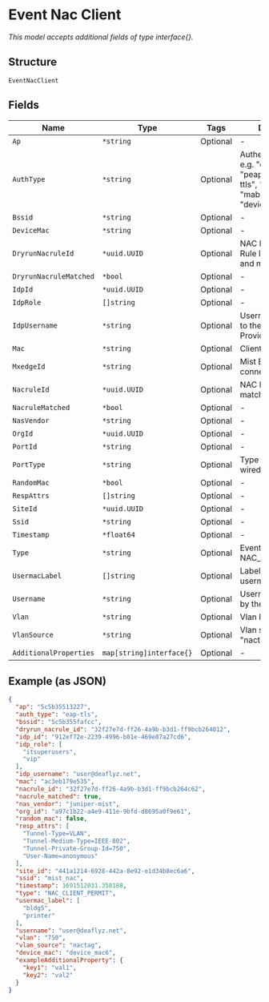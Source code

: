 
# Event Nac Client

*This model accepts additional fields of type interface{}.*

## Structure

`EventNacClient`

## Fields

| Name | Type | Tags | Description |
|  --- | --- | --- | --- |
| `Ap` | `*string` | Optional | - |
| `AuthType` | `*string` | Optional | Authentication type, e.g. "eap-tls", "peap-tls", "eap-ttls", "eap-teap", "mab", "psk", "device-auth" |
| `Bssid` | `*string` | Optional | - |
| `DeviceMac` | `*string` | Optional | - |
| `DryrunNacruleId` | `*uuid.UUID` | Optional | NAC Policy Dry Run Rule ID, if present and matched |
| `DryrunNacruleMatched` | `*bool` | Optional | - |
| `IdpId` | `*uuid.UUID` | Optional | - |
| `IdpRole` | `[]string` | Optional | - |
| `IdpUsername` | `*string` | Optional | Username presented to the Identity Provider |
| `Mac` | `*string` | Optional | Client MAC address |
| `MxedgeId` | `*string` | Optional | Mist Edge ID used to connect to cloud |
| `NacruleId` | `*uuid.UUID` | Optional | NAC Policy Rule ID, if matched |
| `NacruleMatched` | `*bool` | Optional | - |
| `NasVendor` | `*string` | Optional | - |
| `OrgId` | `*uuid.UUID` | Optional | - |
| `PortId` | `*string` | Optional | - |
| `PortType` | `*string` | Optional | Type of client i.e wired, wireless |
| `RandomMac` | `*bool` | Optional | - |
| `RespAttrs` | `[]string` | Optional | - |
| `SiteId` | `*uuid.UUID` | Optional | - |
| `Ssid` | `*string` | Optional | - |
| `Timestamp` | `*float64` | Optional | - |
| `Type` | `*string` | Optional | Event type, e.g. NAC_CLIENT_PERMIT |
| `UsermacLabel` | `[]string` | Optional | Labels derived from usermac entry |
| `Username` | `*string` | Optional | Username presented by the client |
| `Vlan` | `*string` | Optional | Vlan ID |
| `VlanSource` | `*string` | Optional | Vlan source, e.g. "nactag", "usermac" |
| `AdditionalProperties` | `map[string]interface{}` | Optional | - |

## Example (as JSON)

```json
{
  "ap": "5c5b35513227",
  "auth_type": "eap-tls",
  "bssid": "5c5b355fafcc",
  "dryrun_nacrule_id": "32f27e7d-ff26-4a9b-b3d1-ff9bcb264012",
  "idp_id": "912ef72e-2239-4996-b81e-469e87a27cd6",
  "idp_role": [
    "itsuperusers",
    "vip"
  ],
  "idp_username": "user@deaflyz.net",
  "mac": "ac3eb179e535",
  "nacrule_id": "32f27e7d-ff26-4a9b-b3d1-ff9bcb264c62",
  "nacrule_matched": true,
  "nas_vendor": "juniper-mist",
  "org_id": "a97c1b22-a4e9-411e-9bfd-d8695a0f9e61",
  "random_mac": false,
  "resp_attrs": [
    "Tunnel-Type=VLAN",
    "Tunnel-Medium-Type=IEEE-802",
    "Tunnel-Private-Group-Id=750",
    "User-Name=anonymous"
  ],
  "site_id": "441a1214-6928-442a-8e92-e1d34b8ec6a6",
  "ssid": "mist_nac",
  "timestamp": 1691512031.358188,
  "type": "NAC_CLIENT_PERMIT",
  "usermac_label": [
    "bldg5",
    "printer"
  ],
  "username": "user@deaflyz.net",
  "vlan": "750",
  "vlan_source": "nactag",
  "device_mac": "device_mac6",
  "exampleAdditionalProperty": {
    "key1": "val1",
    "key2": "val2"
  }
}
```

